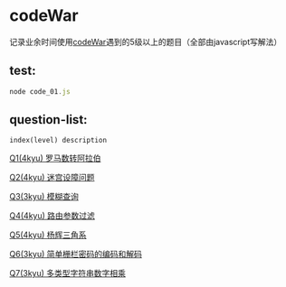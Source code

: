 # codeWar

<p>
    记录业余时间使用<a href="https://www.codewars.com">codeWar</a>遇到的5级以上的题目（全部由javascript写解法）
</p>

## test:
``` js
node code_01.js
```

## question-list:
```
index(level) description
```
<p>
    <a href="https://github.com/Hilbertangers/codeWar/blob/master/questions/questions_01.md">Q1(4kyu) 罗马数转阿拉伯</a>
</p>
<p>
    <a href="https://github.com/Hilbertangers/codeWar/blob/master/questions/questions_02.md">Q2(4kyu) 迷宫设障问题</a>
</p>
<p>
    <a href="https://github.com/Hilbertangers/codeWar/blob/master/questions/questions_03.md">Q3(3kyu) 模糊查询</a>
</p>
<p>
    <a href="https://github.com/Hilbertangers/codeWar/blob/master/questions/questions_04.md">Q4(4kyu) 路由参数过滤</a>
</p>
<p>
    <a href="https://github.com/Hilbertangers/codeWar/blob/master/questions/questions_05.md">Q5(4kyu) 杨辉三角系</a>
</p>
<p>
    <a href="https://github.com/Hilbertangers/codeWar/blob/master/questions/questions_06.md">Q6(3kyu) 简单栅栏密码的编码和解码</a>
</p>
<p>
    <a href="https://github.com/Hilbertangers/codeWar/blob/master/questions/questions_07.md">Q7(3kyu) 多类型字符串数字相乘</a>
</p>
